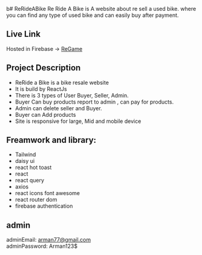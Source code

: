 b# ReRideABike
Re Ride A Bike is A website about re sell a used bike. where you can find any type of used bike and can easily buy after payment.


## Live Link
Hosted in Firebase -> [ReGame](https://re-roll-a-bike.web.app/)

## Project Description
- ReRide a Bike is a bike resale website <br/>
- It is build by ReactJs <br/>
- There is 3 types of User Buyer, Seller, Admin. <br/>
- Buyer Can buy products report to admin , can pay for products. </br>
- Admin can delete seller and Buyer. <br/>
- Buyer can Add products<br/>
- Site is responsive for large, Mid and mobile device <br/>

## Freamwork and library:
- Tailwind
- daisy ui
- react hot toast
- react
- react query
- axios
- react icons font awesome
- react router dom
- firebase authentication

## admin
adminEmail: arman77@gmail.com <br/>
adminPassword: Arman123$